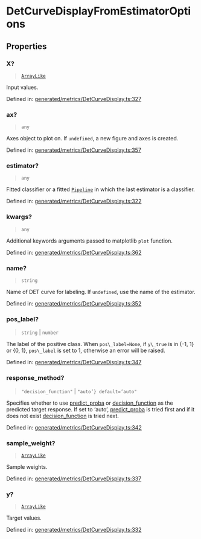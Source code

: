 # DetCurveDisplayFromEstimatorOptions

## Properties

### X?

> [`ArrayLike`](../types/ArrayLike.md)

Input values.

Defined in:  [generated/metrics/DetCurveDisplay.ts:327](https://github.com/transitive-bullshit/scikit-learn-ts/blob/b59c1ff/packages/sklearn/src/generated/metrics/DetCurveDisplay.ts#L327)

### ax?

> `any`

Axes object to plot on. If `undefined`, a new figure and axes is created.

Defined in:  [generated/metrics/DetCurveDisplay.ts:357](https://github.com/transitive-bullshit/scikit-learn-ts/blob/b59c1ff/packages/sklearn/src/generated/metrics/DetCurveDisplay.ts#L357)

### estimator?

> `any`

Fitted classifier or a fitted [`Pipeline`](sklearn.pipeline.Pipeline.html#sklearn.pipeline.Pipeline "sklearn.pipeline.Pipeline") in which the last estimator is a classifier.

Defined in:  [generated/metrics/DetCurveDisplay.ts:322](https://github.com/transitive-bullshit/scikit-learn-ts/blob/b59c1ff/packages/sklearn/src/generated/metrics/DetCurveDisplay.ts#L322)

### kwargs?

> `any`

Additional keywords arguments passed to matplotlib `plot` function.

Defined in:  [generated/metrics/DetCurveDisplay.ts:362](https://github.com/transitive-bullshit/scikit-learn-ts/blob/b59c1ff/packages/sklearn/src/generated/metrics/DetCurveDisplay.ts#L362)

### name?

> `string`

Name of DET curve for labeling. If `undefined`, use the name of the estimator.

Defined in:  [generated/metrics/DetCurveDisplay.ts:352](https://github.com/transitive-bullshit/scikit-learn-ts/blob/b59c1ff/packages/sklearn/src/generated/metrics/DetCurveDisplay.ts#L352)

### pos\_label?

> `string` \| `number`

The label of the positive class. When `pos\_label=None`, if `y\_true` is in {-1, 1} or {0, 1}, `pos\_label` is set to 1, otherwise an error will be raised.

Defined in:  [generated/metrics/DetCurveDisplay.ts:347](https://github.com/transitive-bullshit/scikit-learn-ts/blob/b59c1ff/packages/sklearn/src/generated/metrics/DetCurveDisplay.ts#L347)

### response\_method?

> `"decision_function"` \| `"auto’} default=’auto"`

Specifies whether to use [predict\_proba](../../glossary.html#term-predict_proba) or [decision\_function](../../glossary.html#term-decision_function) as the predicted target response. If set to ‘auto’, [predict\_proba](../../glossary.html#term-predict_proba) is tried first and if it does not exist [decision\_function](../../glossary.html#term-decision_function) is tried next.

Defined in:  [generated/metrics/DetCurveDisplay.ts:342](https://github.com/transitive-bullshit/scikit-learn-ts/blob/b59c1ff/packages/sklearn/src/generated/metrics/DetCurveDisplay.ts#L342)

### sample\_weight?

> [`ArrayLike`](../types/ArrayLike.md)

Sample weights.

Defined in:  [generated/metrics/DetCurveDisplay.ts:337](https://github.com/transitive-bullshit/scikit-learn-ts/blob/b59c1ff/packages/sklearn/src/generated/metrics/DetCurveDisplay.ts#L337)

### y?

> [`ArrayLike`](../types/ArrayLike.md)

Target values.

Defined in:  [generated/metrics/DetCurveDisplay.ts:332](https://github.com/transitive-bullshit/scikit-learn-ts/blob/b59c1ff/packages/sklearn/src/generated/metrics/DetCurveDisplay.ts#L332)
